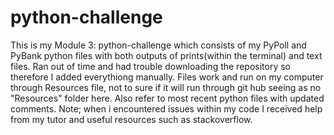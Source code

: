 # python-challenge
This is my Module 3: python-challenge which consists of my PyPoll and PyBank python files with both outputs of prints(within the terminal) and text files. 
Ran out of time and had trouble downloading the repository so therefore I added everythiong manually.
Files work and run on my computer through Resources file, not to sure if it will run through git hub seeing as no "Resources" folder here.
Also refer to most recent python files with updated comments.
Note; when i encountered issues within my code I received help from my tutor and useful resources such as stackoverflow.
